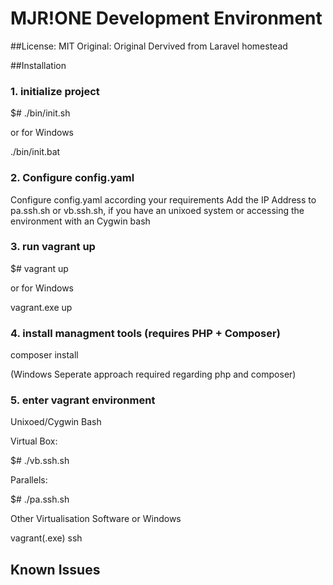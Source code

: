 # MJR!ONE Development Environment

##License: MIT
Original: Original Dervived from Laravel homestead

##Installation
### 1. initialize project

$# ./bin/init.sh

or for Windows

./bin/init.bat

### 2. Configure config.yaml 

Configure config.yaml according your requirements
Add the IP Address to pa.ssh.sh or vb.ssh.sh,
if you have an unixoed system or accessing the environment with an Cygwin bash

### 3. run vagrant up

$# vagrant up

or for Windows

vagrant.exe up

### 4. install managment tools (requires PHP + Composer)

composer install

(Windows Seperate approach required regarding php and composer)

### 5. enter vagrant environment

Unixoed/Cygwin Bash

Virtual Box:

$# ./vb.ssh.sh

Parallels:

$# ./pa.ssh.sh

Other Virtualisation Software or Windows

vagrant(.exe) ssh

## Known Issues

